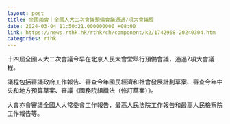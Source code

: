 ```yaml
---
layout: post
title: 全國兩會｜全國人大二次會議預備會議通過7項大會議程
date: 2024-03-04 11:50:21.000000000 +08:00
link: https://news.rthk.hk/rthk/ch/component/k2/1742968-20240304.htm
categories: rthk
---
```


十四屆全國人大二次會議今早在北京人民大會堂舉行預備會議，通過7項大會議程。

議程包括審議政府工作報告、審查今年國民經濟和社會發展計劃草案、審查今年中央和地方預算草案、審議《國務院組織法（修訂草案）》。

大會亦會審議全國人大常委會工作報告，最高人民法院工作報告和最高人民檢察院工作報告等。
